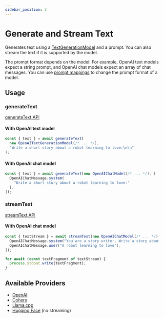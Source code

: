 ```yaml
---
sidebar_position: 3
---
```


# Generate and Stream Text

Generates text using a [TextGenerationModel](/api/interfaces/TextGenerationModel) and a prompt.
You can also stream the text if it is supported by the model.

The prompt format depends on the model.
For example, OpenAI text models expect a string prompt, and OpenAI chat models expect an array of chat messages.
You can use [prompt mappings](/guide/function/generate-text/prompt-mapping) to change the prompt format of a model.

## Usage

### generateText

[generateText API](/api/modules#generatetext)

#### With OpenAI text model

```ts
const { text } = await generateText(
  new OpenAITextGenerationModel(/* ... */),
  "Write a short story about a robot learning to love:\n\n"
);
```

#### With OpenAI chat model

```ts
const { text } = await generateText(new OpenAIChatModel(/* ... */), [
  OpenAIChatMessage.system(
    "Write a short story about a robot learning to love:"
  ),
]);
```

### streamText

[streamText API](/api/modules#streamtext)

#### With OpenAI chat model

```ts
const { textStream } = await streamText(new OpenAIChatModel(/* ... */), [
  OpenAIChatMessage.system("You are a story writer. Write a story about:"),
  OpenAIChatMessage.user("A robot learning to love"),
]);

for await (const textFragment of textStream) {
  process.stdout.write(textFragment);
}
```

## Available Providers

- [OpenAI](/integration/model-provider/openai)
- [Cohere](/integration/model-provider/cohere)
- [Llama.cpp](/integration/model-provider/llamacpp)
- [Hugging Face](/integration/model-provider/huggingface) (no streaming)
